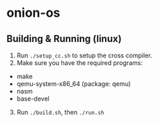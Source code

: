 # onion-os

## Building & Running (linux)
1. Run `./setup_cc.sh` to setup the cross compiler. 
2. Make sure you have the required programs:
- make
- qemu-system-x86_64 (package: qemu)
- nasm
- base-devel
3. Run `./build.sh`, then `./run.sh`